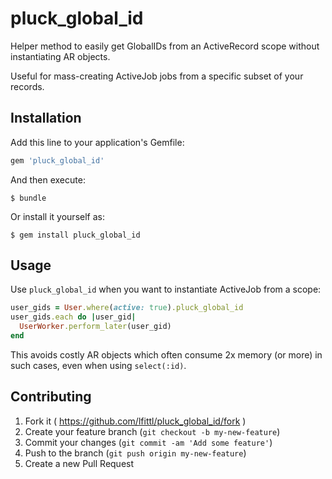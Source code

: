 # pluck_global_id

Helper method to easily get GlobalIDs from an ActiveRecord scope without instantiating AR objects.

Useful for mass-creating ActiveJob jobs from a specific subset of your records.

## Installation

Add this line to your application's Gemfile:

```ruby
gem 'pluck_global_id'
```

And then execute:

    $ bundle

Or install it yourself as:

    $ gem install pluck_global_id

## Usage

Use ```pluck_global_id``` when you want to instantiate ActiveJob from a scope:

```ruby
user_gids = User.where(active: true).pluck_global_id
user_gids.each do |user_gid|
  UserWorker.perform_later(user_gid)
end
```

This avoids costly AR objects which often consume 2x memory (or more) in such cases, even when using ```select(:id)```.

## Contributing

1. Fork it ( https://github.com/lfittl/pluck_global_id/fork )
2. Create your feature branch (`git checkout -b my-new-feature`)
3. Commit your changes (`git commit -am 'Add some feature'`)
4. Push to the branch (`git push origin my-new-feature`)
5. Create a new Pull Request
